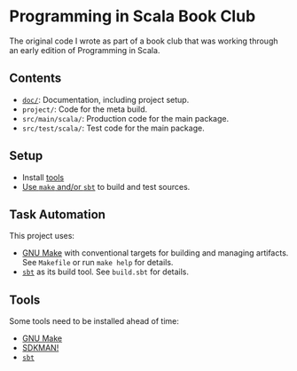 # Programming in Scala Book Club

The original code I wrote as part of a book club that was working through an early edition of
Programming in Scala.

## Contents

- [`doc/`](./doc/README.md): Documentation, including project setup.
- `project/`: Code for the meta build.
- `src/main/scala/`: Production code for the main package.
- `src/test/scala/`: Test code for the main package.

## Setup

- Install [tools](#tools)
- [Use `make` and/or `sbt`](#task-automation) to build and test sources.

## Task Automation

This project uses:

- [GNU Make](../doc/tools.md#gnu-make) with conventional targets for building and managing
  artifacts.  See `Makefile` or run `make help` for details.
- [`sbt`](../doc/tools.md#simple-build-tool-sbt) as its build tool.  See `build.sbt` for details.

## Tools

Some tools need to be installed ahead of time:

- [GNU Make](../doc/tools.md#gnu-make)
- [SDKMAN!](../doc/tools.md#sdkman)
- [`sbt`](../doc/tools.md#simple-build-tool-sbt)
